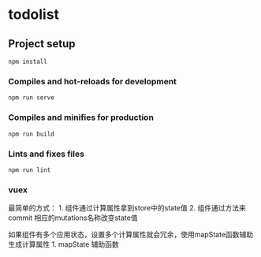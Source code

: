 # todolist

## Project setup
```
npm install
```

### Compiles and hot-reloads for development
```
npm run serve
```

### Compiles and minifies for production
```
npm run build
```

### Lints and fixes files
```
npm run lint
```

### vuex
最简单的方式：
    1. 组件通过计算属性拿到store中的state值
    2. 组件通过方法来commit 相应的mutations名称改变state值

如果组件有多个应用状态，设置多个计算属性就会冗余，使用mapState函数辅助生成计算属性
    1. mapState 辅助函数

